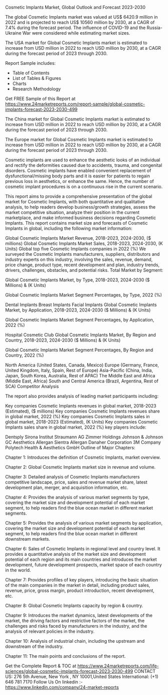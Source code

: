 Cosmetic Implants Market, Global Outlook and Forecast 2023-2030

The global Cosmetic Implants market was valued at US$ 6420.9 million in 2022 and is projected to reach US$ 10560 million by 2030, at a CAGR of 7.4% during the forecast period. The influence of COVID-19 and the Russia-Ukraine War were considered while estimating market sizes.

The USA market for Global Cosmetic Implants market is estimated to increase from USD million in 2022 to reach USD million by 2030, at a CAGR during the forecast period of 2023 through 2030.

Report Sample includes:
- Table of Contents
- List of Tables & Figures
- Charts
- Research Methodology

Get FREE Sample of this Report at https://www.24marketreports.com/report-sample/global-cosmetic-implants-forecast-2023-2030-499

The China market for Global Cosmetic Implants market is estimated to increase from USD million in 2022 to reach USD million by 2030, at a CAGR during the forecast period of 2023 through 2030.

The Europe market for Global Cosmetic Implants market is estimated to increase from USD million in 2022 to reach USD million by 2030, at a CAGR during the forecast period of 2023 through 2030.

Cosmetic implants are used to enhance the aesthetic looks of an individual and rectify the deformities caused due to accidents, trauma, and congenital disorders. Cosmetic implants have enabled convenient replacement of dysfunctional/missing body parts and it is easier for patients to regain previous loss in aesthetics, or enhance the same. Hence, the number of cosmetic implant procedures is on a continuous rise in the current scenario.

This report aims to provide a comprehensive presentation of the global market for Cosmetic Implants, with both quantitative and qualitative analysis, to help readers develop business/growth strategies, assess the market competitive situation, analyze their position in the current marketplace, and make informed business decisions regarding Cosmetic Implants. This report contains market size and forecasts of Cosmetic Implants in global, including the following market information:

Global Cosmetic Implants Market Revenue, 2018-2023, 2024-2030, ($ millions)
Global Cosmetic Implants Market Sales, 2018-2023, 2024-2030, (K Units)
Global top five Cosmetic Implants companies in 2022 (%)
We surveyed the Cosmetic Implants manufacturers, suppliers, distributors and industry experts on this industry, involving the sales, revenue, demand, price change, product type, recent development and plan, industry trends, drivers, challenges, obstacles, and potential risks. Total Market by Segment:

Global Cosmetic Implants Market, by Type, 2018-2023, 2024-2030 ($ Millions) & (K Units)

Global Cosmetic Implants Market Segment Percentages, by Type, 2022 (%)

Dental Implants
Breast Implants
Facial Implants
Global Cosmetic Implants Market, by Application, 2018-2023, 2024-2030 ($ Millions) & (K Units)

Global Cosmetic Implants Market Segment Percentages, by Application, 2022 (%)

Hospital
Cosmetic Club
Global Cosmetic Implants Market, By Region and Country, 2018-2023, 2024-2030 ($ Millions) & (K Units)

Global Cosmetic Implants Market Segment Percentages, By Region and Country, 2022 (%)

North America (United States, Canada, Mexico)
Europe (Germany, France, United Kingdom, Italy, Spain, Rest of Europe)
Asia-Pacific (China, India, Japan, South Korea, Australia, Rest of APAC)
The Middle East and Africa (Middle East, Africa)
South and Central America (Brazil, Argentina, Rest of SCA)
Competitor Analysis

The report also provides analysis of leading market participants including:

Key companies Cosmetic Implants revenues in global market, 2018-2023 (Estimated), ($ millions)
Key companies Cosmetic Implants revenues share in global market, 2022 (%)
Key companies Cosmetic Implants sales in global market, 2018-2023 (Estimated), (K Units)
Key companies Cosmetic Implants sales share in global market, 2022 (%)
key players include:

Dentsply Sirona
Institut Straumann AG
Zimmer Holdings
Johnson & Johnson
GC Aesthetics
Allergan
Sientra
Allergan
Danaher Corporation
3M Company
Polytech Health & Aesthetics GmbH
Outline of Major Chapters:

Chapter 1: Introduces the definition of Cosmetic Implants, market overview.

Chapter 2: Global Cosmetic Implants market size in revenue and volume.

Chapter 3: Detailed analysis of Cosmetic Implants manufacturers competitive landscape, price, sales and revenue market share, latest development plan, merger, and acquisition information, etc.

Chapter 4: Provides the analysis of various market segments by type, covering the market size and development potential of each market segment, to help readers find the blue ocean market in different market segments.

Chapter 5: Provides the analysis of various market segments by application, covering the market size and development potential of each market segment, to help readers find the blue ocean market in different downstream markets.

Chapter 6: Sales of Cosmetic Implants in regional level and country level. It provides a quantitative analysis of the market size and development potential of each region and its main countries and introduces the market development, future development prospects, market space of each country in the world.

Chapter 7: Provides profiles of key players, introducing the basic situation of the main companies in the market in detail, including product sales, revenue, price, gross margin, product introduction, recent development, etc.

Chapter 8: Global Cosmetic Implants capacity by region & country.

Chapter 9: Introduces the market dynamics, latest developments of the market, the driving factors and restrictive factors of the market, the challenges and risks faced by manufacturers in the industry, and the analysis of relevant policies in the industry.

Chapter 10: Analysis of industrial chain, including the upstream and downstream of the industry.

Chapter 11: The main points and conclusions of the report.

Get the Complete Report & TOC at https://www.24marketreports.com/life-sciences/global-cosmetic-implants-forecast-2023-2030-499
CONTACT US:
276 5th Avenue, New York , NY 10001,United States
International: (+1) 646 781 7170
Follow Us On linkedin :- https://www.linkedin.com/company/24-market-reports

